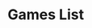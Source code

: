 <h1>Games List</h1>

<div id="GamesList">
</div>




<script>
$(document).ready(function(){
	var BGGIDList = "";
	var html = "";

	$.get(
		"{{ 'Games/GamesList.xml' | relative_url }}"
		,function(data){
			BGGIDList = $(data).find("Games Game").map(function(){
				return $(this).attr("id");
			})
			.get()
			.join();
		}
	)
	.done(function(){
		$.get(
			"{{ site.bggapi-thing }}" + BGGIDList
			,function(data){
				var item = $(data).find("items item");

				item.sort(function(a,b){
					return ($(a).find("name[type='primary']").attr("value") > $(b).find("name[type='primary']").attr("value")) ? 1 : 0;
				});

				item.each(function(i,v){
html += ""
+ "	<div>"
+ "		<a href='Games/?bggid=" + $(v).attr("id") + "'>"
+ "			<span class='thumbnail'><img src='" + $(v).find("thumbnail").text() + "'></span>"
+ "			<span>" + $(v).find("name[type='primary']").attr("value") + "</span>"
+ "		</a>"
+ "	</div>";
				});
			}
		)
		.done(function(){
			$("#GamesList").html(html);
		});
	});
});
</script>
